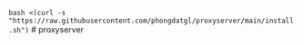 `bash <(curl -s "https://raw.githubusercontent.com/phongdatgl/proxyserver/main/install.sh")`
#   p r o x y s e r v e r  
 